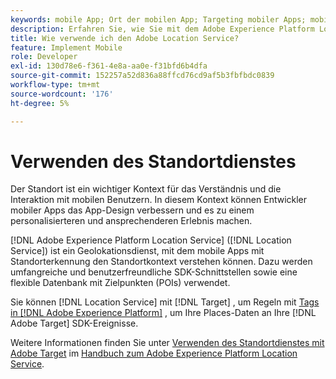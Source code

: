 ```yaml
---
keywords: mobile App; Ort der mobilen App; Targeting mobiler Apps; mobile Zielstandorte; Standortdienst; Adobe Experience Cloud-Standortdienst; POI; Zielpunkte; SDK; Standort
description: Erfahren Sie, wie Sie mit dem Adobe Experience Platform Location Service Ihre Apps mit Standorterkennung aktivieren können.
title: Wie verwende ich den Adobe Location Service?
feature: Implement Mobile
role: Developer
exl-id: 130d78e6-f361-4e8a-aa0e-f31bfd6b4dfa
source-git-commit: 152257a52d836a88ffcd76cd9af5b3fbfbdc0839
workflow-type: tm+mt
source-wordcount: '176'
ht-degree: 5%

---
```


# Verwenden des Standortdienstes

Der Standort ist ein wichtiger Kontext für das Verständnis und die Interaktion mit mobilen Benutzern. In diesem Kontext können Entwickler mobiler Apps das App-Design verbessern und es zu einem personalisierteren und ansprechenderen Erlebnis machen.

[!DNL Adobe Experience Platform Location Service] ([!DNL Location Service]) ist ein Geolokationsdienst, mit dem mobile Apps mit Standorterkennung den Standortkontext verstehen können. Dazu werden umfangreiche und benutzerfreundliche SDK-Schnittstellen sowie eine flexible Datenbank mit Zielpunkten (POIs) verwendet.

Sie können [!DNL Location Service] mit [!DNL Target] , um Regeln mit [Tags in [!DNL Adobe Experience Platform]](https://experienceleague.adobe.com/docs/experience-platform/tags/home.html?lang=de) , um Ihre Places-Daten an Ihre [!DNL Adobe Target] SDK-Ereignisse.

Weitere Informationen finden Sie unter [Verwenden des Standortdienstes mit Adobe Target](https://experienceleague.adobe.com/docs/places/using/use-places-with-other-solutions/places-target/places-target.html) im [Handbuch zum Adobe Experience Platform Location Service](https://experienceleague.adobe.com/docs/places/using/home.html).
